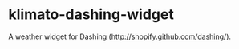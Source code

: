 klimato-dashing-widget
======================

A weather widget for Dashing (http://shopify.github.com/dashing/).